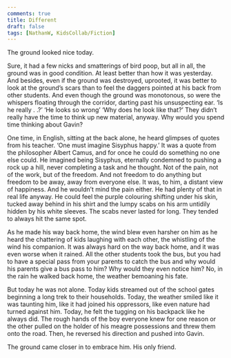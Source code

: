 ```yaml
---
comments: true
title: Different
draft: false
tags: [NathanW, KidsCollab/Fiction]
---
```

 
The ground looked nice today.

Sure, it had a few nicks and smatterings of bird poop, but all in all, the ground was in good condition. At least better than how it was yesterday. And besides, even if the ground was destroyed, uprooted, it was better to look at the ground’s scars than to feel the daggers pointed at his back from other students. And even though the ground was monotonous, so were the whispers floating through the corridor, darting past his unsuspecting ear. ‘Is he really . .?’ ‘He looks so wrong’ ‘Why does he look like that?’ They didn’t really have the time to think up new material, anyway. Why would you spend time thinking about Gavin?

One time, in English, sitting at the back alone, he heard glimpses of quotes from his teacher. ‘One must imagine Sisyphus happy.’ It was a quote from the philosopher Albert Camus, and for once he could do something no one else could. He imagined being Sisyphus, eternally condemned to pushing a rock up a hill, never completing a task and he thought. Not of the pain, not of the work, but of the freedom. And not freedom to do anything but freedom to be away, away from everyone else. It was, to him, a distant view of happiness. And he wouldn’t mind the pain either. He had plenty of that in real life anyway. He could feel the purple colouring shifting under his skin, tucked away behind in his shirt and the lumpy scabs on his arm untidily hidden by his white sleeves. The scabs never lasted for long. They tended to always hit the same spot.

As he made his way back home, the wind blew even harsher on him as he heard the chattering of kids laughing with each other, the whistling of the wind his companion. It was always hard on the way back home, and it was even worse when it rained. All the other students took the bus, but you had to have a special pass from your parents to catch the bus and  why would his parents give a bus pass to him? Why would they even notice him? No, in the rain he walked back home, the weather bemoaning his fate.

But today he was not alone. Today kids streamed out of the school gates beginning a long trek to their households. Today, the weather smiled like it was taunting him, like it had joined his oppressors, like even nature had turned against him. Today, he felt the tugging on his backpack like he always did. The rough hands of the boy everyone knew for one reason or the other pulled on the holder of his meagre possessions and threw them onto the road. Then, he reversed his direction and pushed into Gavin.

The ground came closer in to embrace him. His only friend.
